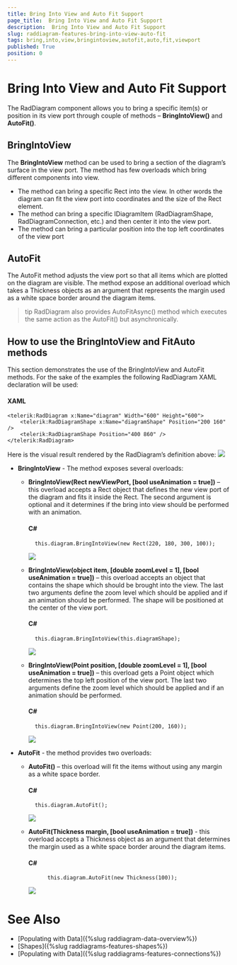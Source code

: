 ```yaml
---
title: Bring Into View and Auto Fit Support
page_title:  Bring Into View and Auto Fit Support
description:  Bring Into View and Auto Fit Support
slug: raddiagram-features-bring-into-view-auto-fit
tags: bring,into,view,bringintoview,autofit,auto,fit,viewport
published: True
position: 0
---
```


# Bring Into View and Auto Fit Support

The RadDiagram component allows you to bring a specific item(s) or position in its view port through couple of methods – __BringIntoView()__ and __AutoFit()__.

## BringIntoView

The __BringIntoView__ method can be used to bring a section of the diagram’s surface in the view port. The method has few overloads which bring different components into view. 

* The method can bring a specific Rect into the view. In other words the diagram can fit the view port into coordinates and the size of the Rect element.
* The method can bring a specific IDiagramItem (RadDiagramShape, RadDiagramConnection, etc.) and then center it into the view port.
* The method can bring a particular position into the top left coordinates of the view port

## AutoFit

The AutoFit method adjusts the view port so that all items which are plotted on the diagram are visible. The method expose an additional overload which takes a Thickness objects as an argument that represents the margin used as a white space border around the diagram items.

>tip RadDiagram also provides AutoFitAsync() method which executes the same action as the AutoFit() but asynchronically.

## How to use the BringIntoView and FitAuto methods

This section demonstrates the use of the BringIntoView and AutoFit methods. For the sake of the examples the following RadDiagram XAML declaration will be used:

#### __XAML__
	<telerik:RadDiagram x:Name="diagram" Width="600" Height="600">
		<telerik:RadDiagramShape x:Name="diagramShape" Position="200 160" />
		<telerik:RadDiagramShape Position="400 860" />
	</telerik:RadDiagram>

Here is the visual result rendered by the RadDiagram’s definition above:
![](images/radidiagram-features-bringintoview-autofit_01.png)

* __BringIntoView__ - The method exposes several overloads:
	* __BringIntoView(Rect newViewPort, [bool useAnimation = true])__ – this overload accepts a Rect object that defines the new view port of the diagram and fits it inside the Rect. The second argument is optional and it determines if the bring into view should be performed with an animation. 
	
		#### __C#__
			this.diagram.BringIntoView(new Rect(220, 180, 300, 100));

		![](images/radidiagram-features-bringintoview-autofit_02.png)

	* __BringIntoView(object item, [double zoomLevel = 1], [bool useAnimation =  true])__ – this overload accepts an object that contains the shape which should be brought into the view. The last two arguments define the zoom level which should be applied and if an animation should be performed. The shape will be positioned at the center of the view port.
	
		#### __C#__
			this.diagram.BringIntoView(this.diagramShape);

		![](images/radidiagram-features-bringintoview-autofit_03.png)
	
	* __BringIntoView(Point position, [double zoomLevel = 1], [bool useAnimation =  true])__ – this overload gets a Point object which determines the top left position of the view port. The last two arguments define the zoom level which should be applied and if an animation should be performed.
		
		#### __C#__
			this.diagram.BringIntoView(new Point(200, 160));
		
		![](images/radidiagram-features-bringintoview-autofit_04.png)

* __AutoFit__ - the method provides two overloads: 
	
	* __AutoFit()__ – this overload will fit the items without using any margin as a white space border.
		#### __C#__
			this.diagram.AutoFit();
		
		![](images/radidiagram-features-bringintoview-autofit_05.png)
		
	* __AutoFit(Thickness margin, [bool useAnimation = true])__  - this overload accepts a Thickness object as an argument that determines the margin used as a white space border around the diagram items. 
		
		#### __C#__
				this.diagram.AutoFit(new Thickness(100));
		
		![](images/radidiagram-features-bringintoview-autofit_06.png)

# See Also
 * [Populating with Data]({%slug raddiagram-data-overview%})
 * [Shapes]({%slug raddiagrams-features-shapes%})
 * [Populating with Data]({%slug raddiagrams-features-connections%})